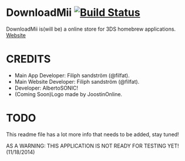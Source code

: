 DownloadMii [![Build Status](http://build.filfatstudios.com:8080/buildStatus/icon?job=DownloadMii)](http://build.filfatstudios.com:8080/view/3DS/job/DownloadMii/)
===========
DownloadMii is(will be) a online store for 3DS homebrew applications.
[Website](http://downloadmii.filfatstudios.com)


CREDITS
======
* Main App Developer: Filiph sandström (@filfat).
* Main Website Developer: Filiph sandström (@filfat).
* Developer: AlbertoSONIC!
* (Coming Soon)Logo made by JoostinOnline.

TODO
======
This readme file has a lot more info that needs to be added, stay tuned!

AS A WARNING: THIS APPLICATION IS NOT READY FOR TESTING YET! (11/18/2014)
